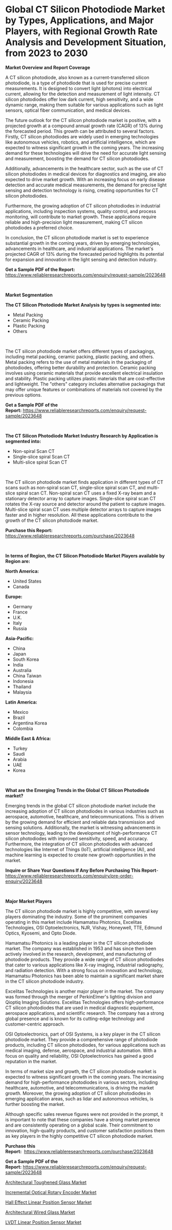 <p><h1>Global CT Silicon Photodiode Market by Types, Applications, and Major Players, with Regional Growth Rate Analysis and Development Situation, from 2023 to 2030</h1></p><p><strong>Market Overview and Report Coverage</strong></p>
<p><p>A CT silicon photodiode, also known as a current-transferred silicon photodiode, is a type of photodiode that is used for precise current measurements. It is designed to convert light (photons) into electrical current, allowing for the detection and measurement of light intensity. CT silicon photodiodes offer low dark current, high sensitivity, and a wide dynamic range, making them suitable for various applications such as light sensors, optical fiber communication, and medical devices.</p><p>The future outlook for the CT silicon photodiode market is positive, with a projected growth at a compound annual growth rate (CAGR) of 13% during the forecasted period. This growth can be attributed to several factors. Firstly, CT silicon photodiodes are widely used in emerging technologies like autonomous vehicles, robotics, and artificial intelligence, which are expected to witness significant growth in the coming years. The increasing demand for these technologies will drive the need for accurate light sensing and measurement, boosting the demand for CT silicon photodiodes.</p><p>Additionally, advancements in the healthcare sector, such as the use of CT silicon photodiodes in medical devices for diagnostics and imaging, are also expected to drive market growth. With an increasing focus on early disease detection and accurate medical measurements, the demand for precise light sensing and detection technology is rising, creating opportunities for CT silicon photodiodes.</p><p>Furthermore, the growing adoption of CT silicon photodiodes in industrial applications, including inspection systems, quality control, and process monitoring, will contribute to market growth. These applications require reliable and high-precision light measurement, making CT silicon photodiodes a preferred choice.</p><p>In conclusion, the CT silicon photodiode market is set to experience substantial growth in the coming years, driven by emerging technologies, advancements in healthcare, and industrial applications. The market's projected CAGR of 13% during the forecasted period highlights its potential for expansion and innovation in the light sensing and detection industry.</p></p>
<p><strong>Get a Sample PDF of the Report:</strong> <a href="https://www.reliableresearchreports.com/enquiry/request-sample/2023648">https://www.reliableresearchreports.com/enquiry/request-sample/2023648</a></p>
<p>&nbsp;</p>
<p><strong>Market Segmentation</strong></p>
<p><strong>The CT Silicon Photodiode Market Analysis by types is segmented into:</strong></p>
<p><ul><li>Metal Packing</li><li>Ceramic Packing</li><li>Plastic Packing</li><li>Others</li></ul></p>
<p>&nbsp;</p>
<p><p>The CT silicon photodiode market offers different types of packagings, including metal packing, ceramic packing, plastic packing, and others. Metal packing refers to the use of metal materials in the packaging of photodiodes, offering better durability and protection. Ceramic packing involves using ceramic materials that provide excellent electrical insulation and stability. Plastic packing utilizes plastic materials that are cost-effective and lightweight. The "others" category includes alternative packagings that may offer unique features or combinations of materials not covered by the previous options.</p></p>
<p><strong>Get a Sample PDF of the Report:</strong>&nbsp;<a href="https://www.reliableresearchreports.com/enquiry/request-sample/2023648">https://www.reliableresearchreports.com/enquiry/request-sample/2023648</a></p>
<p>&nbsp;</p>
<p><strong>The CT Silicon Photodiode Market Industry Research by Application is segmented into:</strong></p>
<p><ul><li>Non-spiral Scan CT</li><li>Single-slice spiral Scan CT</li><li>Multi-slice spiral Scan CT</li></ul></p>
<p>&nbsp;</p>
<p><p>The CT silicon photodiode market finds application in different types of CT scans such as non-spiral scan CT, single-slice spiral scan CT, and multi-slice spiral scan CT. Non-spiral scan CT uses a fixed X-ray beam and a stationary detector array to capture images. Single-slice spiral scan CT rotates the X-ray source and detector around the patient to capture images. Multi-slice spiral scan CT uses multiple detector arrays to capture images faster and in higher resolution. All these applications contribute to the growth of the CT silicon photodiode market.</p></p>
<p><strong>Purchase this Report:</strong>&nbsp; <a href="https://www.reliableresearchreports.com/purchase/2023648">https://www.reliableresearchreports.com/purchase/2023648</a></p>
<p>&nbsp;</p>
<p><strong>In terms of Region, the CT Silicon Photodiode Market Players available by Region are:</strong></p>
<p>
    <p> <strong> North America: </strong>
        <ul>
            <li>United States</li>
            <li>Canada</li>
        </ul>
        </p> 
    <p> <strong> Europe: </strong>
        <ul>
            <li>Germany</li>
            <li>France</li>
            <li>U.K.</li>
            <li>Italy</li>
            <li>Russia</li>
        </ul>
        </p> 
    <p> <strong> Asia-Pacific: </strong>
        <ul>
            <li>China</li>
            <li>Japan</li>
            <li>South Korea</li>
            <li>India</li>
            <li>Australia</li>
            <li>China Taiwan</li>
            <li>Indonesia</li>
            <li>Thailand</li>
            <li>Malaysia</li>
        </ul>
        </p> 
    <p> <strong> Latin America: </strong>
        <ul>
            <li>Mexico</li>
            <li>Brazil</li>
            <li>Argentina Korea</li>
            <li>Colombia</li>
        </ul>
        </p> 
    <p> <strong> Middle East & Africa: </strong>
        <ul>
            <li>Turkey</li>
            <li>Saudi</li>
            <li>Arabia</li>
            <li>UAE</li>
            <li>Korea</li>
        </ul>
    </p>
    </p>
<p>&nbsp;</p>
<p><strong>What are the Emerging Trends in the Global CT Silicon Photodiode market?</strong></p>
<p><p>Emerging trends in the global CT silicon photodiode market include the increasing adoption of CT silicon photodiodes in various industries such as aerospace, automotive, healthcare, and telecommunications. This is driven by the growing demand for efficient and reliable data transmission and sensing solutions. Additionally, the market is witnessing advancements in sensor technology, leading to the development of high-performance CT silicon photodiodes with improved sensitivity, speed, and accuracy. Furthermore, the integration of CT silicon photodiodes with advanced technologies like Internet of Things (IoT), artificial intelligence (AI), and machine learning is expected to create new growth opportunities in the market.</p></p>
<p><strong>Inquire or Share Your Questions If Any Before Purchasing This Report</strong>- <a href="https://www.reliableresearchreports.com/enquiry/pre-order-enquiry/2023648">https://www.reliableresearchreports.com/enquiry/pre-order-enquiry/2023648</a></p>
<p>&nbsp;</p>
<p><strong>Major Market Players</strong></p>
<p><p>The CT silicon photodiode market is highly competitive, with several key players dominating the industry. Some of the prominent companies operating in this market include Hamamatsu Photonics, Excelitas Technologies, OSI Optoelectronics, NJR, Vishay, Honeywell, TTE, Edmund Optics, Kyosemi, and Opto Diode.</p><p>Hamamatsu Photonics is a leading player in the CT silicon photodiode market. The company was established in 1953 and has since then been actively involved in the research, development, and manufacturing of photodiode products. They provide a wide range of CT silicon photodiodes that cater to various applications like X-ray imaging, industrial radiography, and radiation detection. With a strong focus on innovation and technology, Hamamatsu Photonics has been able to maintain a significant market share in the CT silicon photodiode industry.</p><p>Excelitas Technologies is another major player in the market. The company was formed through the merger of PerkinElmer's lighting division and Qioptiq Imaging Solutions. Excelitas Technologies offers high-performance CT silicon photodiodes that are used in medical diagnostic equipment, aerospace applications, and scientific research. The company has a strong global presence and is known for its cutting-edge technology and customer-centric approach.</p><p>OSI Optoelectronics, part of OSI Systems, is a key player in the CT silicon photodiode market. They provide a comprehensive range of photodiode products, including CT silicon photodiodes, for various applications such as medical imaging, defense, aerospace, and industrial automation. With a focus on quality and reliability, OSI Optoelectronics has gained a good reputation in the market.</p><p>In terms of market size and growth, the CT silicon photodiode market is expected to witness significant growth in the coming years. The increasing demand for high-performance photodiodes in various sectors, including healthcare, automotive, and telecommunications, is driving the market growth. Moreover, the growing adoption of CT silicon photodiodes in emerging application areas, such as lidar and autonomous vehicles, is further boosting the market.</p><p>Although specific sales revenue figures were not provided in the prompt, it is important to note that these companies have a strong market presence and are consistently operating on a global scale. Their commitment to innovation, high-quality products, and customer satisfaction positions them as key players in the highly competitive CT silicon photodiode market.</p></p>
<p><strong>Purchase this Report:</strong>&nbsp;&nbsp;<a href="https://www.reliableresearchreports.com/purchase/2023648">https://www.reliableresearchreports.com/purchase/2023648</a></p>
<p></p>
<p><strong>Get a Sample PDF of the Report:</strong>&nbsp;<a href="https://www.reliableresearchreports.com/enquiry/request-sample/2023648">https://www.reliableresearchreports.com/enquiry/request-sample/2023648</a></p>
<p><p><a href="https://medium.com/@claudekunze/architectural-toughened-glass-market-furnishes-information-on-market-share-market-trends-and-1f2598847b77">Architectural Toughened Glass Market</a></p><p><a href="https://www.linkedin.com/pulse/incremental-optical-rotary-encoder-market-size-2023--ecnte/">Incremental Optical Rotary Encoder Market</a></p><p><a href="https://www.linkedin.com/pulse/hall-effect-linear-position-sensor-market-research-nns8e/">Hall Effect Linear Position Sensor Market</a></p><p><a href="https://medium.com/@aureliarice2023/architectural-wired-glass-market-size-cagr-trends-2024-2030-88e9e6bfdfd0">Architectural Wired Glass Market</a></p><p><a href="https://www.linkedin.com/pulse/lvdt-linear-position-sensor-market-research-report-unlocks-2xine/">LVDT Linear Position Sensor Market</a></p></p>